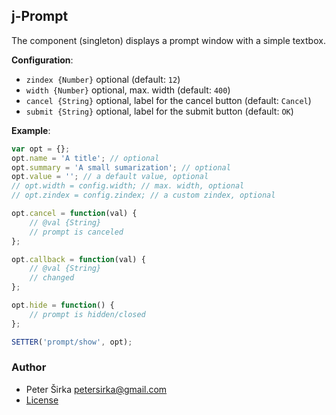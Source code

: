 ## j-Prompt

The component (singleton) displays a prompt window with a simple textbox.

__Configuration__:

- `zindex {Number}` optional (default: `12`)
- `width {Number}` optional, max. width (default: `400`)
- `cancel {String}` optional, label for the cancel button (default: `Cancel`)
- `submit {String}` optional, label for the submit button (default: `OK`)

__Example__:

```js
var opt = {};
opt.name = 'A title'; // optional
opt.summary = 'A small sumarization'; // optional
opt.value = ''; // a default value, optional
// opt.width = config.width; // max. width, optional
// opt.zindex = config.zindex; // a custom zindex, optional

opt.cancel = function(val) {
	// @val {String}
	// prompt is canceled
};

opt.callback = function(val) {
	// @val {String}
	// changed
};

opt.hide = function() {
	// prompt is hidden/closed
};

SETTER('prompt/show', opt);
````

### Author

- Peter Širka <petersirka@gmail.com>
- [License](https://www.totaljs.com/license/)